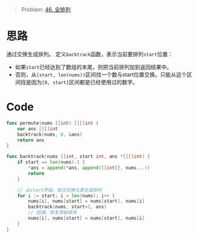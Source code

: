 

> Problem: [46. 全排列](https://leetcode.cn/problems/permutations/description/)


# 思路
通过交换生成排列。
定义`backtrack`函数，表示当前要排列`start`位置：
- 如果`start`已经达到了数组的末尾，则把当前排列加到返回结果中。
- 否则，从`[start, len(nums))`区间找一个数与start位置交换。只能从这个区间找是因为`[0, start]`区间都是已经使用过的数字。



# Code
```go
func permute(nums []int) [][]int {
	var ans [][]int
	backtrack(nums, 0, &ans)
	return ans
}

func backtrack(nums []int, start int, ans *[][]int) {
	if start == len(nums)-1 {
		*ans = append(*ans, append([]int{}, nums...))
		return
	}

	// 从start开始，依次交换元素生成排列
	for i := start; i < len(nums); i++ {
		nums[i], nums[start] = nums[start], nums[i]
		backtrack(nums, start+1, ans)
		// 回溯，恢复原始顺序
		nums[i], nums[start] = nums[start], nums[i]
	}
}
```
  

